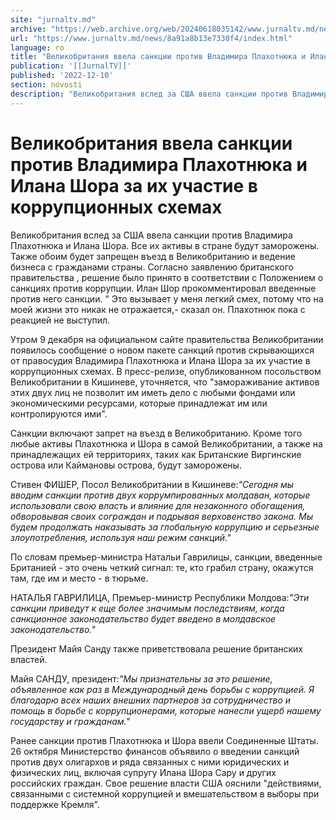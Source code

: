 ```yaml
---
site: "jurnaltv.md"
archive: "https://web.archive.org/web/20240618035142/www.jurnaltv.md/news/8a91a8b13e7338f4/index.html"
url: "https://www.jurnaltv.md/news/8a91a8b13e7338f4/index.html"
language: ro
title: "Великобритания ввела санкции против Владимира Плахотнюка и Илана Шора за их участие в коррупционных схемах"
publication: '[[JurnalTV]]'
published: '2022-12-10'
section: novosti
description: "Великобритания вслед за США ввела санкции против Владимира Плахотнюка и Илана Шора. Все их активы в стране будут заморожены. Также обоим будет запрещен въезд в Великобританию и ведение бизнеса с гражданами страны. Согласно заявлению британского правительства , решение было принято в соответствии с Положением о санкциях против коррупции. Илан Шор прокомментировал введенные против него санкции."
---
```


# Великобритания ввела санкции против Владимира Плахотнюка и Илана Шора за их участие в коррупционных схемах

Великобритания вслед за США ввела санкции против Владимира Плахотнюка и Илана Шора. Все их активы в стране будут заморожены. Также обоим будет запрещен въезд в Великобританию и ведение бизнеса с гражданами страны. Согласно заявлению британского правительства , решение было принято в соответствии с Положением о санкциях против коррупции. Илан Шор прокомментировал введенные против него санкции. " Это вызывает у меня легкий смех, потому что на моей жизни это никак не отражается,- сказал он. Плахотнюк пока с реакцией не выступил.

Утром 9 декабря на официальном сайте правительства Великобритании появилось сообщение о новом пакете санкций против скрывающихся от правосудия Владимира Плахотнюка и Илана Шора за их участие в коррупционных схемах. В пресс-релизе, опубликованном посольством Великобритании в Кишиневе, уточняется, что "замораживание активов этих двух лиц не позволит им иметь дело с любыми фондами или экономическими ресурсами, которые принадлежат им или контролируются ими".

Санкции включают запрет на въезд в Великобританию. Кроме того любые активы Плахотнюка и Шора в самой Великобритании, а также на принадлежащих ей территориях, таких как Британские Виргинские острова или Каймановы острова, будут заморожены.

Стивен ФИШЕР, Посол Великобритании в Кишиневе:*"Сегодня мы вводим санкции против двух коррумпированных молдаван, которые использовали свою власть и влияние для незаконного обогащения, обворовывая своих сограждан и подрывая верховенство закона. Мы будем продолжать наказывать за глобальную коррупцию и серьезные злоупотребления, используя наш режим санкций."*

По словам премьер-министра Натальи Гаврилицы, санкции, введенные Британией - это очень четкий сигнал: те, кто грабил страну, окажутся там, где им и место - в тюрьме.

НАТАЛЬЯ ГАВРИЛИЦА, Премьер-министр Республики Молдова:*"Эти санкции приведут к еще более значимым последствиям, когда санкционное законодательство будет введено в молдавское законодательство."*

Президент Майя Санду также приветствовала решение британских властей.

Майя САНДУ, президент:*"Мы признательны за это решение, объявленное как раз в Международный день борьбы с коррупцией. Я благодарю всех наших внешних партнеров за сотрудничество и помощь в борьбе с коррупционерами, которые нанесли ущерб нашему государству и гражданам."*

Ранее санкции против Плахотнюка и Шора ввели Соединенные Штаты. 26 октября Министерство финансов объявило о введении санкций против двух олигархов и ряда связанных с ними юридических и физических лиц, включая супругу Илана Шора Сару и других российских граждан. Свое решение власти США ояснили "действиями, связанными с системной коррупцией и вмешательством в выборы при поддержке Кремля".